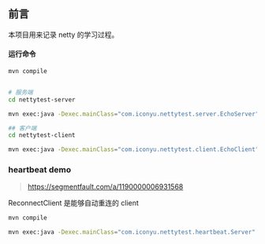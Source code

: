 ## 前言

本项目用来记录 netty 的学习过程。


#### 运行命令
```bash
mvn compile


# 服务端
cd nettytest-server

mvn exec:java -Dexec.mainClass="com.iconyu.nettytest.server.EchoServer" -Dexec.args="9999"

## 客户端
cd nettytest-client

mvn exec:java -Dexec.mainClass="com.iconyu.nettytest.client.EchoClient" -Dexec.args="127.0.0.1 9999"
```


### heartbeat demo

> https://segmentfault.com/a/1190000006931568

ReconnectClient 是能够自动重连的 client

```bash
mvn compile

mvn exec:java -Dexec.mainClass="com.iconyu.nettytest.heartbeat.Server"
```
